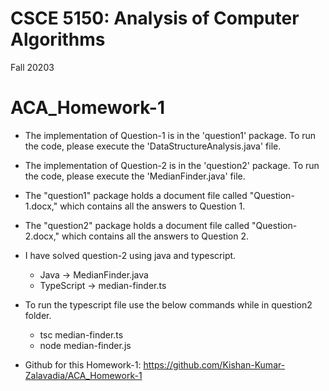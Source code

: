 # CSCE  5150: Analysis of Computer Algorithms
Fall 20203

# ACA_Homework-1

* The implementation of Question-1 is in the 'question1' package. To run the code, please execute the 'DataStructureAnalysis.java' file.
* The implementation of Question-2 is in the 'question2' package. To run the code, please execute the 'MedianFinder.java' file.

* The "question1" package holds a document file called "Question-1.docx," which contains all the answers to Question 1.
* The "question2" package holds a document file called "Question-2.docx," which contains all the answers to Question 2.

* I have solved question-2 using java and typescript.
  * Java -> MedianFinder.java
  * TypeScript -> median-finder.ts
* To run the typescript file use the below commands while in question2 folder.
  * tsc median-finder.ts
  * node median-finder.js

* Github for this Homework-1: https://github.com/Kishan-Kumar-Zalavadia/ACA_Homework-1
